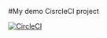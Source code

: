#My demo CisrcleCI project

[![CircleCI](https://circleci.com/gh/Khutorny/demo-ci.svg?style=svg)](https://circleci.com/gh/Khutorny/demo-ci)